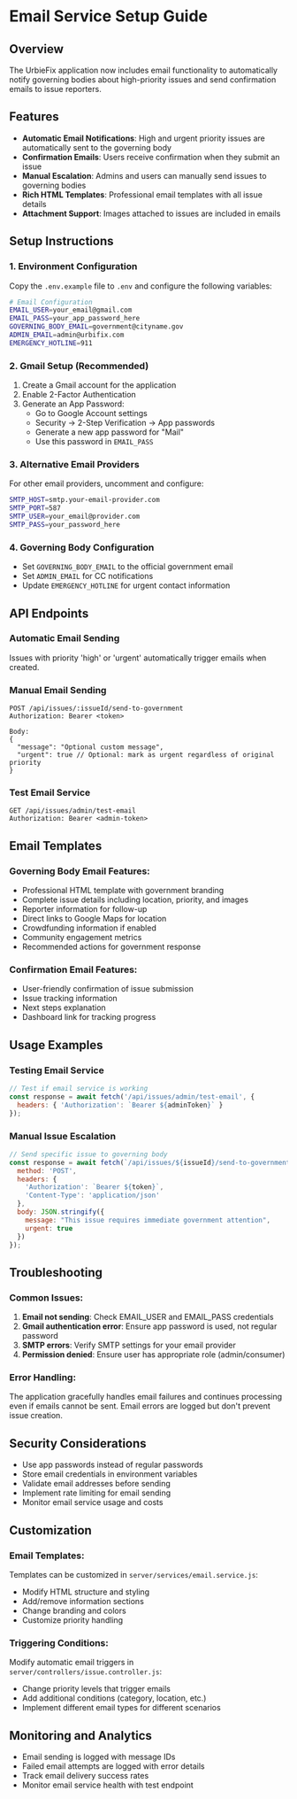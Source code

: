 # Email Service Setup Guide

## Overview
The UrbieFix application now includes email functionality to automatically notify governing bodies about high-priority issues and send confirmation emails to issue reporters.

## Features
- **Automatic Email Notifications**: High and urgent priority issues are automatically sent to the governing body
- **Confirmation Emails**: Users receive confirmation when they submit an issue
- **Manual Escalation**: Admins and users can manually send issues to governing bodies
- **Rich HTML Templates**: Professional email templates with all issue details
- **Attachment Support**: Images attached to issues are included in emails

## Setup Instructions

### 1. Environment Configuration
Copy the `.env.example` file to `.env` and configure the following variables:

```bash
# Email Configuration
EMAIL_USER=your_email@gmail.com
EMAIL_PASS=your_app_password_here
GOVERNING_BODY_EMAIL=government@cityname.gov
ADMIN_EMAIL=admin@urbifix.com
EMERGENCY_HOTLINE=911
```

### 2. Gmail Setup (Recommended)
1. Create a Gmail account for the application
2. Enable 2-Factor Authentication
3. Generate an App Password:
   - Go to Google Account settings
   - Security → 2-Step Verification → App passwords
   - Generate a new app password for "Mail"
   - Use this password in `EMAIL_PASS`

### 3. Alternative Email Providers
For other email providers, uncomment and configure:
```bash
SMTP_HOST=smtp.your-email-provider.com
SMTP_PORT=587
SMTP_USER=your_email@provider.com
SMTP_PASS=your_password_here
```

### 4. Governing Body Configuration
- Set `GOVERNING_BODY_EMAIL` to the official government email
- Set `ADMIN_EMAIL` for CC notifications
- Update `EMERGENCY_HOTLINE` for urgent contact information

## API Endpoints

### Automatic Email Sending
Issues with priority 'high' or 'urgent' automatically trigger emails when created.

### Manual Email Sending
```
POST /api/issues/:issueId/send-to-government
Authorization: Bearer <token>

Body:
{
  "message": "Optional custom message",
  "urgent": true // Optional: mark as urgent regardless of original priority
}
```

### Test Email Service
```
GET /api/issues/admin/test-email
Authorization: Bearer <admin-token>
```

## Email Templates

### Governing Body Email Features:
- Professional HTML template with government branding
- Complete issue details including location, priority, and images
- Reporter information for follow-up
- Direct links to Google Maps for location
- Crowdfunding information if enabled
- Community engagement metrics
- Recommended actions for government response

### Confirmation Email Features:
- User-friendly confirmation of issue submission
- Issue tracking information
- Next steps explanation
- Dashboard link for tracking progress

## Usage Examples

### Testing Email Service
```javascript
// Test if email service is working
const response = await fetch('/api/issues/admin/test-email', {
  headers: { 'Authorization': `Bearer ${adminToken}` }
});
```

### Manual Issue Escalation
```javascript
// Send specific issue to governing body
const response = await fetch(`/api/issues/${issueId}/send-to-government`, {
  method: 'POST',
  headers: {
    'Authorization': `Bearer ${token}`,
    'Content-Type': 'application/json'
  },
  body: JSON.stringify({
    message: "This issue requires immediate government attention",
    urgent: true
  })
});
```

## Troubleshooting

### Common Issues:
1. **Email not sending**: Check EMAIL_USER and EMAIL_PASS credentials
2. **Gmail authentication error**: Ensure app password is used, not regular password
3. **SMTP errors**: Verify SMTP settings for your email provider
4. **Permission denied**: Ensure user has appropriate role (admin/consumer)

### Error Handling:
The application gracefully handles email failures and continues processing even if emails cannot be sent. Email errors are logged but don't prevent issue creation.

## Security Considerations
- Use app passwords instead of regular passwords
- Store email credentials in environment variables
- Validate email addresses before sending
- Implement rate limiting for email sending
- Monitor email service usage and costs

## Customization

### Email Templates:
Templates can be customized in `server/services/email.service.js`:
- Modify HTML structure and styling
- Add/remove information sections
- Change branding and colors
- Customize priority handling

### Triggering Conditions:
Modify automatic email triggers in `server/controllers/issue.controller.js`:
- Change priority levels that trigger emails
- Add additional conditions (category, location, etc.)
- Implement different email types for different scenarios

## Monitoring and Analytics
- Email sending is logged with message IDs
- Failed email attempts are logged with error details
- Track email delivery success rates
- Monitor email service health with test endpoint
